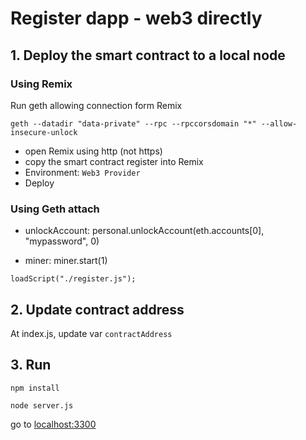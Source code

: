 # Register dapp - web3 directly


## 1. Deploy the smart contract to a local node

### Using Remix

Run geth allowing connection form Remix

```shell
geth --datadir "data-private" --rpc --rpccorsdomain "*" --allow-insecure-unlock
```

- open Remix using http (not https)
- copy the smart contract register into Remix
- Environment: `Web3 Provider`
- Deploy


### Using Geth attach

- unlockAccount:
personal.unlockAccount(eth.accounts[0], "mypassword", 0)

- miner:
miner.start(1)

```shell
loadScript("./register.js");
```

## 2. Update contract address

At index.js, update var `contractAddress`

## 3. Run

```shell
npm install

node server.js
```

go to [localhost:3300](http://localhost:3300/)

